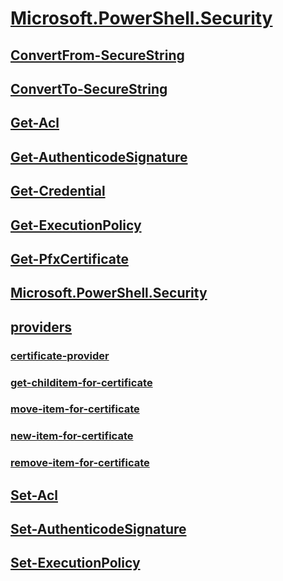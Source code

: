 #  [Microsoft.PowerShell.Security]()
##  [ConvertFrom-SecureString](ConvertFrom-SecureString.md)
##  [ConvertTo-SecureString](ConvertTo-SecureString.md)
##  [Get-Acl](Get-Acl.md)
##  [Get-AuthenticodeSignature](Get-AuthenticodeSignature.md)
##  [Get-Credential](Get-Credential.md)
##  [Get-ExecutionPolicy](Get-ExecutionPolicy.md)
##  [Get-PfxCertificate](Get-PfxCertificate.md)
##  [Microsoft.PowerShell.Security](Microsoft.PowerShell.Security.md)
##  [providers]()
###  [certificate-provider](providers/certificate-provider.md)
###  [get-childitem-for-certificate](providers/get-childitem-for-certificate.md)
###  [move-item-for-certificate](providers/move-item-for-certificate.md)
###  [new-item-for-certificate](providers/new-item-for-certificate.md)
###  [remove-item-for-certificate](providers/remove-item-for-certificate.md)
##  [Set-Acl](Set-Acl.md)
##  [Set-AuthenticodeSignature](Set-AuthenticodeSignature.md)
##  [Set-ExecutionPolicy](Set-ExecutionPolicy.md)
